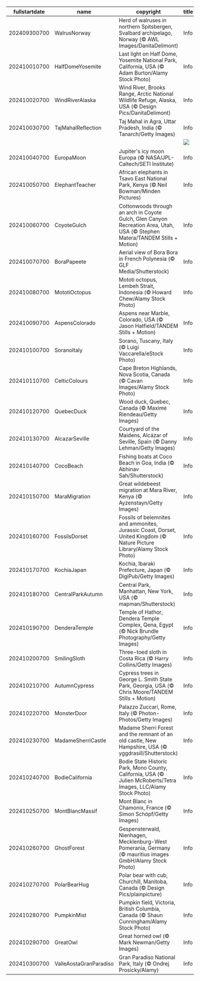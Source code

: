 |fullstartdate|name|copyright|title|image|
|--|--|--|--|--|
202409300700|WalrusNorway|Herd of walruses in northern Spitsbergen, Svalbard archipelago, Norway (© AWL Images/DanitaDelimont)|Info|![](/en-AU/2024/10/202409300700WalrusNorway.jpg)|
202410010700|HalfDomeYosemite|Last light on Half Dome, Yosemite National Park, California, USA (© Adam Burton/Alamy Stock Photo)|Info|![](/en-AU/2024/10/202410010700HalfDomeYosemite.jpg)|
202410020700|WindRiverAlaska|Wind River, Brooks Range, Arctic National Wildlife Refuge, Alaska, USA (© Design Pics/DanitaDelimont)|Info|![](/en-AU/2024/10/202410020700WindRiverAlaska.jpg)|
202410030700|TajMahalReflection|Taj Mahal in Agra, Uttar Pradesh, India (© Tanarch/Getty Images)|Info|![](/en-AU/2024/10/202410030700TajMahalReflection.jpg)|
||||![](/en-AU/2024/10/.jpg)|
202410040700|EuropaMoon|Jupiter's icy moon Europa (© NASA/JPL-Caltech/SETI Institute)|Info|![](/en-AU/2024/10/202410040700EuropaMoon.jpg)|
202410050700|ElephantTeacher|African elephants in Tsavo East National Park, Kenya (© Neil Bowman/Minden Pictures)|Info|![](/en-AU/2024/10/202410050700ElephantTeacher.jpg)|
202410060700|CoyoteGulch|Cottonwoods through an arch in Coyote Gulch, Glen Canyon Recreation Area, Utah, USA (© Stephen Matera/TANDEM Stills + Motion)|Info|![](/en-AU/2024/10/202410060700CoyoteGulch.jpg)|
202410070700|BoraPapeete|Aerial view of Bora Bora in French Polynesia (© GLF Media/Shutterstock)|Info|![](/en-AU/2024/10/202410070700BoraPapeete.jpg)|
202410080700|MototiOctopus|Mototi octopus, Lembeh Strait, Indonesia (© Howard Chew/Alamy Stock Photo)|Info|![](/en-AU/2024/10/202410080700MototiOctopus.jpg)|
202410090700|AspensColorado|Aspens near Marble, Colorado, USA (© Jason Hatfield/TANDEM Stills + Motion)|Info|![](/en-AU/2024/10/202410090700AspensColorado.jpg)|
202410100700|SoranoItaly|Sorano, Tuscany, Italy (© Luigi Vaccarella/eStock Photo)|Info|![](/en-AU/2024/10/202410100700SoranoItaly.jpg)|
202410110700|CelticColours|Cape Breton Highlands, Nova Scotia, Canada (© Cavan Images/Alamy Stock Photo)|Info|![](/en-AU/2024/10/202410110700CelticColours.jpg)|
202410120700|QuebecDuck|Wood duck, Quebec, Canada (© Maxime Riendeau/Getty Images)|Info|![](/en-AU/2024/10/202410120700QuebecDuck.jpg)|
202410130700|AlcazarSeville|Courtyard of the Maidens, Alcázar of Seville, Spain (© Danny Lehman/Getty Images)|Info|![](/en-AU/2024/10/202410130700AlcazarSeville.jpg)|
202410140700|CocoBeach|Fishing boats at Coco Beach in Goa, India (© Abhinav Sah/Shutterstock)|Info|![](/en-AU/2024/10/202410140700CocoBeach.jpg)|
202410150700|MaraMigration|Great wildebeest migration at Mara River, Kenya (© Ayzenstayn/Getty Images)|Info|![](/en-AU/2024/10/202410150700MaraMigration.jpg)|
202410160700|FossilsDorset|Fossils of belemnites and ammonites, Jurassic Coast, Dorset, United Kingdom (© Nature Picture Library/Alamy Stock Photo)|Info|![](/en-AU/2024/10/202410160700FossilsDorset.jpg)|
202410170700|KochiaJapan|Kochia, Ibaraki Prefecture, Japan (© DigiPub/Getty Images)|Info|![](/en-AU/2024/10/202410170700KochiaJapan.jpg)|
202410180700|CentralParkAutumn|Central Park, Manhattan, New York, USA (© mapman/Shutterstock)|Info|![](/en-AU/2024/10/202410180700CentralParkAutumn.jpg)|
202410190700|DenderaTemple|Temple of Hathor, Dendera Temple Complex, Qena, Egypt (© Nick Brundle Photography/Getty Images)|Info|![](/en-AU/2024/10/202410190700DenderaTemple.jpg)|
202410200700|SmilingSloth|Three-toed sloth in Costa Rica (© Harry Collins/Getty Images)|Info|![](/en-AU/2024/10/202410200700SmilingSloth.jpg)|
202410210700|AutumnCypress|Cypress trees in George L. Smith State Park, Georgia, USA (© Chris Moore/TANDEM Stills + Motion)|Info|![](/en-AU/2024/10/202410210700AutumnCypress.jpg)|
202410220700|MonsterDoor|Palazzo Zuccari, Rome, Italy (© Photon-Photos/Getty Images)|Info|![](/en-AU/2024/10/202410220700MonsterDoor.jpg)|
202410230700|MadameSherriCastle|Madame Sherri Forest and the remnant of an old castle, New Hampshire, USA (© yggdrasill/Shutterstock)|Info|![](/en-AU/2024/10/202410230700MadameSherriCastle.jpg)|
202410240700|BodieCalifornia|Bodie State Historic Park, Mono County, California, USA (© Julien McRoberts/Tetra Images, LLC/Alamy Stock Photo)|Info|![](/en-AU/2024/10/202410240700BodieCalifornia.jpg)|
202410250700|MontBlancMassif|Mont Blanc in Chamonix, France (© Simon Schöpf/Getty Images)|Info|![](/en-AU/2024/10/202410250700MontBlancMassif.jpg)|
202410260700|GhostForest|Gespensterwald, Nienhagen, Mecklenburg-West Pomerania, Germany (© mauritius images GmbH/Alamy Stock Photo)|Info|![](/en-AU/2024/10/202410260700GhostForest.jpg)|
202410270700|PolarBearHug|Polar bear with cub, Churchill, Manitoba, Canada (© Design Pics/plainpicture)|Info|![](/en-AU/2024/10/202410270700PolarBearHug.jpg)|
202410280700|PumpkinMist|Pumpkin field, Victoria, British Columbia, Canada (© Shaun Cunningham/Alamy Stock Photo)|Info|![](/en-AU/2024/10/202410280700PumpkinMist.jpg)|
202410290700|GreatOwl|Great horned owl (© Mark Newman/Getty Images)|Info|![](/en-AU/2024/10/202410290700GreatOwl.jpg)|
202410300700|ValleAostaGranParadiso|Gran Paradiso National Park, Italy (© Ondrej Prosicky/Alamy)|Info|![](/en-AU/2024/10/202410300700ValleAostaGranParadiso.jpg)|
